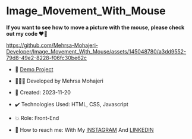 # Image_Movement_With_Mouse

**If you want to see how to move a picture with the mouse, please check out my code ♥️👀**

https://github.com/Mehrsa-Mohajeri-Developer/Image_Movement_With_Mouse/assets/145048780/a3dd9552-79d8-49e2-8228-f06fc30be62c

- 🔗 [Demo Project](https://mehrsamohajeri.github.io/Image_Movement_With_Mouse/)
  
- 👩🏻‍💻 Developed by Mehrsa Mohajeri

- 📆 Created: 2023-11-20

- ✔️ Technologies Used: HTML, CSS, Javascript

- 💥 Role: Front-End

- 📲 How to reach me: With My [INSTAGRAM](https://www.instagram.com/mehrsa_mohajeri_developer) And [LINKEDIN](https://www.linkedin.com/in/mehrsa-mohajeri-developer)
  
